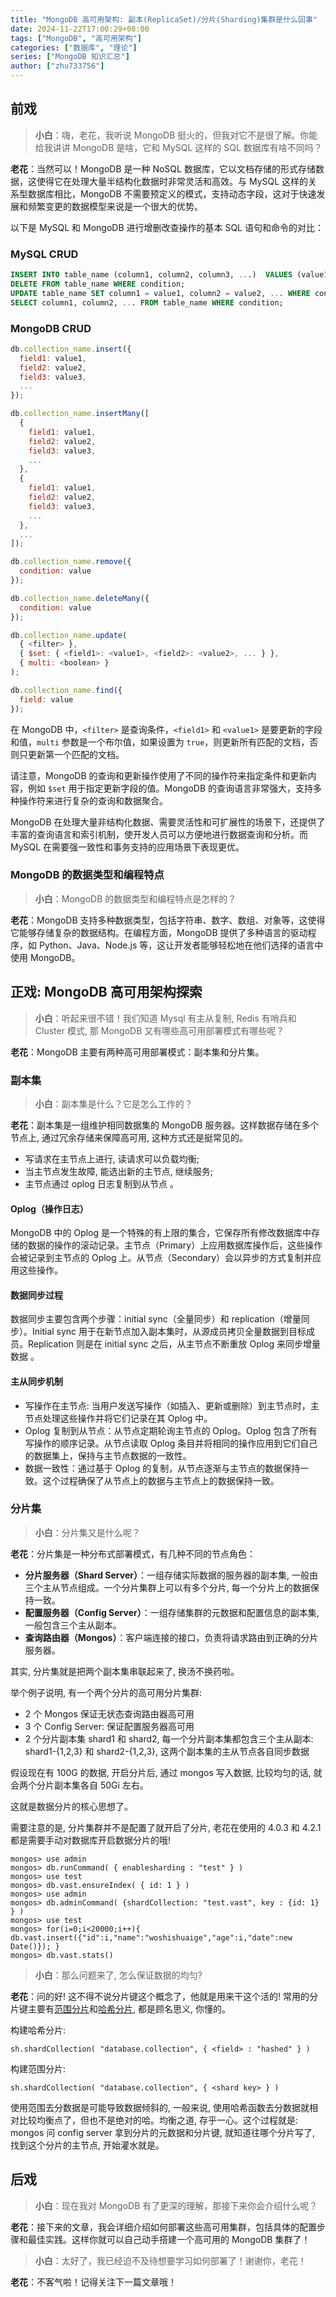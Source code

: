 ```yaml
---
title: "MongoDB 高可用架构: 副本(ReplicaSet)/分片(Sharding)集群是什么回事"
date: 2024-11-22T17:00:29+08:00
tags: ["MongoDB", "高可用架构"]
categories: ["数据库", "理论"]
series: ["MongoDB 知识汇总"]                    
author: ["zhu733756"]
---
```


## 前戏

> **小白**：嗨，老花，我听说 MongoDB 挺火的，但我对它不是很了解。你能给我讲讲 MongoDB 是啥，它和 MySQL 这样的 SQL 数据库有啥不同吗？

**老花**：当然可以！MongoDB 是一种 NoSQL 数据库，它以文档存储的形式存储数据，这使得它在处理大量半结构化数据时非常灵活和高效。与 MySQL 这样的关系型数据库相比，MongoDB 不需要预定义的模式，支持动态字段，这对于快速发展和频繁变更的数据模型来说是一个很大的优势。

以下是 MySQL 和 MongoDB 进行增删改查操作的基本 SQL 语句和命令的对比：

### MySQL CRUD

```sql
INSERT INTO table_name (column1, column2, column3, ...)  VALUES (value1, value2, value3, ...);
DELETE FROM table_name WHERE condition;
UPDATE table_name SET column1 = value1, column2 = value2, ... WHERE condition;
SELECT column1, column2, ... FROM table_name WHERE condition;
```

### MongoDB CRUD

```javascript
db.collection_name.insert({
  field1: value1,
  field2: value2,
  field3: value3,
  ...
});

db.collection_name.insertMany([
  {
    field1: value1,
    field2: value2,
    field3: value3,
    ...
  },
  {
    field1: value1,
    field2: value2,
    field3: value3,
    ...
  },
  ...
]);

db.collection_name.remove({
  condition: value
});

db.collection_name.deleteMany({
  condition: value
});

db.collection_name.update(
  { <filter> },
  { $set: { <field1>: <value1>, <field2>: <value2>, ... } },
  { multi: <boolean> }
);

db.collection_name.find({
  field: value
});

```

在 MongoDB 中，`<filter>` 是查询条件，`<field1>` 和 `<value1>` 是要更新的字段和值，`multi` 参数是一个布尔值，如果设置为 `true`，则更新所有匹配的文档，否则只更新第一个匹配的文档。

请注意，MongoDB 的查询和更新操作使用了不同的操作符来指定条件和更新内容，例如 `$set` 用于指定更新字段的值。MongoDB 的查询语言非常强大，支持多种操作符来进行复杂的查询和数据聚合。

MongoDB 在处理大量非结构化数据、需要灵活性和可扩展性的场景下，还提供了丰富的查询语言和索引机制，使开发人员可以方便地进行数据查询和分析。而 MySQL 在需要强一致性和事务支持的应用场景下表现更优。

### MongoDB 的数据类型和编程特点

> **小白**：MongoDB 的数据类型和编程特点是怎样的？

**老花**：MongoDB 支持多种数据类型，包括字符串、数字、数组、对象等，这使得它能够存储复杂的数据结构。在编程方面，MongoDB 提供了多种语言的驱动程序，如 Python、Java、Node.js 等，这让开发者能够轻松地在他们选择的语言中使用 MongoDB。

## 正戏: MongoDB 高可用架构探索

> **小白**：听起来很不错！我们知道 Mysql 有主从复制, Redis 有哨兵和 Cluster 模式, 那 MongoDB 又有哪些高可用部署模式有哪些呢？

**老花**：MongoDB 主要有两种高可用部署模式：副本集和分片集。

### 副本集

> **小白**：副本集是什么？它是怎么工作的？

**老花**：副本集是一组维护相同数据集的 MongoDB 服务器。这样数据存储在多个节点上, 通过冗余存储来保障高可用, 这种方式还是挺常见的。

- 写请求在主节点上进行, 读请求可以负载均衡;
- 当主节点发生故障, 能选出新的主节点, 继续服务;
- 主节点通过 oplog 日志复制到从节点 。

#### Oplog（操作日志）

MongoDB 中的 Oplog 是一个特殊的有上限的集合，它保存所有修改数据库中存储的数据的操作的滚动记录。主节点（Primary）上应用数据库操作后，这些操作会被记录到主节点的 Oplog 上。从节点（Secondary）会以异步的方式复制并应用这些操作。

#### 数据同步过程

数据同步主要包含两个步骤：initial sync（全量同步）和 replication（增量同步）。Initial sync 用于在新节点加入副本集时，从源成员拷贝全量数据到目标成员。Replication 则是在 initial sync 之后，从主节点不断重放 Oplog 来同步增量数据
。

#### 主从同步机制

- 写操作在主节点: 当用户发送写操作（如插入、更新或删除）到主节点时，主节点处理这些操作并将它们记录在其 Oplog 中。
- Oplog 复制到从节点：从节点定期轮询主节点的 Oplog。Oplog 包含了所有写操作的顺序记录。从节点读取 Oplog 条目并将相同的操作应用到它们自己的数据集上，保持与主节点数据的一致性。
- 数据一致性：通过基于 Oplog 的复制，从节点逐渐与主节点的数据保持一致。这个过程确保了从节点上的数据与主节点上的数据保持一致。

### 分片集

> **小白**：分片集又是什么呢？

**老花**：分片集是一种分布式部署模式，有几种不同的节点角色：

- **分片服务器（Shard Server）**：一组存储实际数据的服务器的副本集, 一般由三个主从节点组成。一个分片集群上可以有多个分片, 每一个分片上的数据保持一致。
- **配置服务器（Config Server）**：一组存储集群的元数据和配置信息的副本集, 一般包含三个主从副本。
- **查询路由器（Mongos）**：客户端连接的接口，负责将请求路由到正确的分片服务器。

其实, 分片集就是把两个副本集串联起来了, 换汤不换药啦。

举个例子说明, 有一个两个分片的高可用分片集群:

- 2 个 Mongos 保证无状态查询路由器高可用
- 3 个 Config Server: 保证配置服务器高可用
- 2 个分片副本集 shard1 和 shard2, 每一个分片副本集都包含三个主从副本: shard1-{1,2,3} 和 shard2-{1,2,3}, 这两个副本集的主从节点各自同步数据

假设现在有 100G 的数据, 开启分片后, 通过 mongos 写入数据, 比较均匀的话, 就会两个分片副本集各自 50Gi 左右。

这就是数据分片的核心思想了。

需要注意的是, 分片集群并不是配置了就开启了分片, 老花在使用的 4.0.3 和 4.2.1 都是需要手动对数据库开启数据分片的哦!

```
mongos> use admin
mongos> db.runCommand( { enablesharding : "test" } )
mongos> use test
mongos> db.vast.ensureIndex( { id: 1 } )
mongos> use admin
mongos> db.adminCommand( {shardCollection: "test.vast", key : {id: 1} } )
mongos> use test
mongos> for(i=0;i<20000;i++){ db.vast.insert({"id":i,"name":"woshishuaige","age":i,"date":new Date()}); }
mongos> db.vast.stats()
```

> **小白**：那么问题来了, 怎么保证数据的均匀?

**老花**：问的好! 这不得不说分片键这个概念了，他就是用来干这个活的! 常用的分片键主要有[范围分片](https://www.mongodb.com/docs/manual/core/ranged-sharding/)和[哈希分片](https://www.mongodb.com/docs/manual/images/sharding-hash-based.bakedsvg.svg), 都是顾名思义, 你懂的。

构建哈希分片:
```
sh.shardCollection( "database.collection", { <field> : "hashed" } )
```

构建范围分片:
```
sh.shardCollection( "database.collection", { <shard key> } )
```

使用范围去分数据是可能导致数据倾斜的, 一般来说, 使用哈希函数去分数据就相对比较均衡点了，但也不是绝对的哈。均衡之道, 存乎一心。这个过程就是: mongos 问 config server 拿到分片的元数据和分片键, 就知道往哪个分片写了, 找到这个分片的主节点, 开始灌水就是。

## 后戏

> **小白**：现在我对 MongoDB 有了更深的理解，那接下来你会介绍什么呢？

**老花**：接下来的文章，我会详细介绍如何部署这些高可用集群，包括具体的配置步骤和最佳实践。这样你就可以自己动手搭建一个高可用的 MongoDB 集群了！

> **小白**：太好了，我已经迫不及待想要学习如何部署了！谢谢你，老花！

**老花**：不客气啦！记得关注下一篇文章哦！
